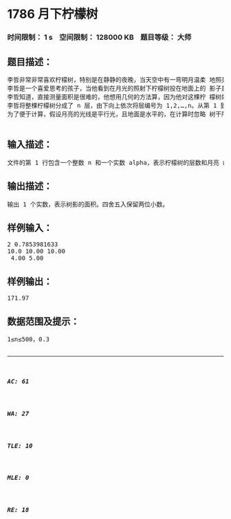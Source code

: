# 1786 月下柠檬树   
### 时间限制： 1 s&nbsp;&nbsp;&nbsp;&nbsp;空间限制： 128000 KB&nbsp;&nbsp;&nbsp;&nbsp;题目等级： 大师  
## 题目描述：  

<pre>
李哲非常非常喜欢柠檬树，特别是在静静的夜晚，当天空中有一弯明月温柔 地照亮地面上的景物时，他必会悠闲地坐在他亲手植下的那棵柠檬树旁，独自思 索着人生的哲理。   
李哲是一个喜爱思考的孩子，当他看到在月光的照射下柠檬树投在地面上的 影子是如此的清晰，马上想到了一个问题：树影的面积是多大呢？   
李哲知道，直接测量面积是很难的，他想用几何的方法算，因为他对这棵柠 檬树的形状了解得非常清楚，而且想好了简化的方法。   
李哲将整棵柠檬树分成了 n 层，由下向上依次将层编号为 1,2,…,n。从第 1 到 n-1 层，每层都是一个圆台型，第 n 层(最上面一层)是圆锥型。对于圆台型， 其上下底面都是水平的圆。对于相邻的两个圆台，上层的下底面和下层的上底面 重合。第 n 层(最上面一层)圆锥的底面就是第 n-1 层圆台的上底面。所有的底面 的圆心(包括树顶)处在同一条与地面垂直的直线上。李哲知道每一层的高度为 h1,h2,…,hn，第 1 层圆台的下底面距地面的高度为 h0，以及每层的下底面的圆的 半径 r1,r2,…,rn。李哲用熟知的方法测出了月亮的光线与地面的夹角为 alpha。
为了便于计算，假设月亮的光线是平行光，且地面是水平的，在计算时忽略 树干所产生的影子。李哲当然会算了，但是他希望你也来练练手。 

</pre>
  
  
## 输入描述：  

<pre>
文件的第 1 行包含一个整数 n 和一个实数 alpha，表示柠檬树的层数和月亮 的光线与地面夹角(单位为弧度)。 第 2 行包含 n+1 个实数 h0,h1,h2,…,hn，表示树离地的高度和每层的高度。 第 3 行包含 n 个实数 r1,r2,…,rn，表示柠檬树每层下底面的圆的半径。 上述输入文件中的数据，同一行相邻的两个数之间用一个空格分隔。 输入的所有实数的小数点后可能包含 1 至 10 位有效数字。 
</pre>
  
  
## 输出描述：  

<pre>
输出 1 个实数，表示树影的面积。四舍五入保留两位小数。
</pre>
  
  
## 样例输入：  

<pre>
2 0.7853981633 
10.0 10.00 10.00
 4.00 5.00
</pre>
  
  
## 样例输出：  

<pre>
171.97
</pre>
  
  
## 数据范围及提示：  

<pre>
1≤n≤500，0.3<alpha<π/2，0<hi≤100，0<ri≤100。
10%的数据中，n=1。
30%的数据中，n≤2。
60%的数据中，n≤20。
100%的数据中，n≤500。 
</pre>
  
  
***  

##### AC: 61  
##### WA: 27  
##### TLE: 10  
##### MLE: 0  
##### RE: 18  
